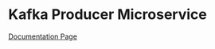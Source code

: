 # Kafka Producer Microservice

[Documentation Page](https://www.notion.so/cyberd3v/Config-KAFKA-Server-456ad67b6cc64c5bb7cf4f1fec62b440?pvs=4)